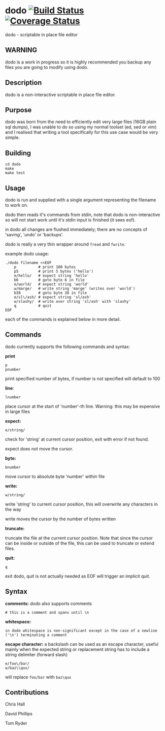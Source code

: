 # dodo [![Build Status](https://travis-ci.org/mkfifo/dodo.svg)](https://travis-ci.org/mkfifo/dodo) [![Coverage Status](https://coveralls.io/repos/mkfifo/dodo/badge.svg)](https://coveralls.io/github/mkfifo/dodo)

dodo - scriptable in place file editor


WARNING
-------
dodo is a work in progress so it is highly recommended you backup any files you are
going to modify using dodo.


Description
-----------
dodo is a non-interactive scriptable in place file editor.


Purpose
-------
dodo was born from the need to efficiently edit very large files (16GB plain sql dumps),
I was unable to do so using my normal toolset (ed, sed or vim) and I realised that writing a tool
specifically for this use case would be very simple.


Building
--------

    cd dodo
    make
    make test


Usage
-----
dodo is run and supplied with a single argument representing the filename to work on.

dodo then reads it's commands from stdin,
note that dodo is non-interactive so will not start work
until it's stdin input is finished (it sees eof).

in dodo all changes are flushed immediately; there are no concepts of 'saving', 'undo' or 'backups'.

dodo is really a very thin wrapper around `fread` and `fwrite`.

example dodo usage:

    ./dodo filename <<EOF
        p          # print 100 bytes
        p5         # print 5 bytes ('hello')
        e/hello/   # expect string 'hello'
        b6         # goto byte 6 in file
        e/world/   # expect string 'world'
        w/marge/   # write string 'marge' (writes over 'world')
        b38        # goto byte 38 in file
        e/sl\/ash/ # expect string 'sl/ash'
        w/slashy/  # write over string 'sl/ash' with 'slashy'
        q          # quit
    EOF

each of the commands is explained below in more detail.


Commands
--------

dodo currently supports the following commands and syntax:

**print**

    p
    pnumber

print specified number of bytes, if number is not specified will default to 100

**line**:

	lnumber

place cursor at the start of 'number'-th line.
Warning: this may be expensive in large files


**expect:**

    e/string/

check for 'string' at current cursor position, exit with error if not found.

expect does not move the cursor.


**byte:**

    bnumber

move cursor to absolute byte 'number' within file


**write:**

    w/string/

write 'string' to current cursor position, this will overwrite any characters in the way

write moves the cursor by the number of bytes written


**truncate:**

truncate the file at the current cursor position.
Note that since the cursor can be inside or outside of the file, this can be used to truncate or extend files.


**quit:**

    q

exit dodo, quit is not actually needed as EOF will trigger an implicit quit.


Syntax
------

**comments:**
dodo also supports comments

    # this is a comment and spans until \n


**whitespace:**

    in dodo whitespace is non-significant except in the case of a newline ('\n') terminating a comment

**escape character:**
a backslash can be used as an escape character, useful mainly when the expected string or replacement string has to include a string delimiter (forward slash)

    e/foo\/bar/
    w/baz\\qux/

will replace `foo/bar` with `baz\qux`

Contributions
-------------
Chris Hall

David Phillips

Tom Ryder


